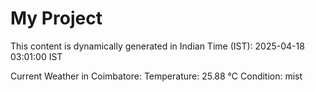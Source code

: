 # My Project

This content is dynamically generated in Indian Time (IST): 2025-04-18 03:01:00 IST


Current Weather in Coimbatore:
Temperature: 25.88 °C
Condition: mist
